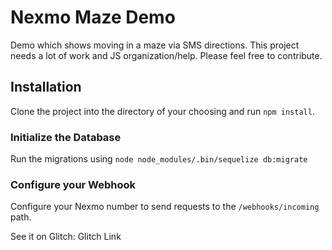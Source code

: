 # Nexmo Maze Demo

Demo which shows moving in a maze via SMS directions. This project needs a lot of work and JS organization/help. Please feel free to contribute.

## Installation

Clone the project into the directory of your choosing and run `npm install`.

### Initialize the Database

Run the migrations using `node node_modules/.bin/sequelize db:migrate`

### Configure your Webhook

Configure your Nexmo number to send requests to the `/webhooks/incoming` path.

See it on Glitch: Glitch Link